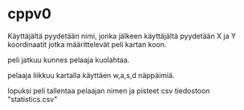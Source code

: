 # cppv0

Käyttäjältä pyydetään nimi, jonka jälkeen käyttäjältä pyydetään X ja Y koordinaatit
jotka määrittelevät peli kartan koon.

peli jatkuu kunnes pelaaja kuolahtaa.

pelaaja liikkuu kartalla käyttäen w,a,s,d näppäimiä.

lopuksi peli tallentaa pelaajan nimen ja pisteet csv tiedostoon "statistics.csv"
